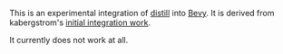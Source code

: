 This is an experimental integration of [distill](https://github.com/amethyst/distill) into [Bevy](https://github.com/bevyengine/bevy). It is derived from kabergstrom's [initial integration work](https://github.com/kabergstrom/bevy/tree/master/crates/bevy_atelier).

It currently does not work at all.
